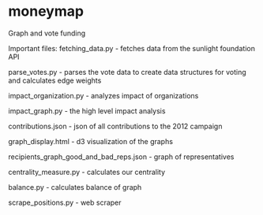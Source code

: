 moneymap
========

Graph and vote funding

Important files:
fetching_data.py - fetches data from the sunlight foundation API

parse_votes.py - parses the vote data to create data structures for voting and calculates edge weights

impact_organization.py - analyzes impact of organizations

impact_graph.py - the high level impact analysis

contributions.json - json of all contributions to the 2012 campaign

graph_display.html - d3 visualization of the graphs

recipients_graph_good_and_bad_reps.json - graph of representatives

centrality_measure.py - calculates our centrality

balance.py - calculates balance of graph

scrape_positions.py - web scraper
